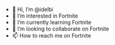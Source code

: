 - 👋 Hi, I’m @idelbi
- 👀 I’m interested in Fortnite
- 🌱 I’m currently learning Fortnite
- 💞️ I’m looking to collaborate on Fortnite
- 📫 How to reach me on Fortnite

<!---
idelbi/idelbi is a ✨ special ✨ repository because its `Fortnite` (this file) appears on your GitHub profile.
You can click the Preview link to take a look at your changes.
--->
